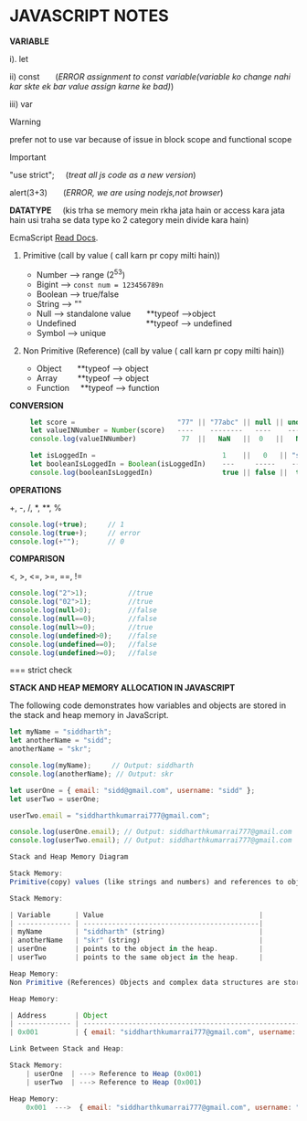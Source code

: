 # JAVASCRIPT NOTES

**VARIABLE**

i). let

ii) const &nbsp; &nbsp; &nbsp; (*ERROR assignment to const variable(variable ko change nahi kar skte ek bar value assign karne ke bad)*)

iii) var
> [!WARNING]
> prefer not to use var because of issue in block scope and functional scope

>[!IMPORTANT]
>"use strict"; &nbsp; &nbsp;    (*treat all js code as a new version*)
>
> alert(3+3)   &nbsp; &nbsp;  &nbsp;    (*ERROR, we are using nodejs,not browser*)


**DATATYPE** &nbsp;  &nbsp; (kis trha se memory mein rkha jata hain or access kara jata hain usi traha se data type ko 2 category mein divide kara hain)

EcmaScript [Read Docs](https://ecma-international.org/publications-and-standards/standards/ecma-262/).

1. Primitive  (call by value ( call karn pr copy milti hain))
     - Number       --> range (2<sup>53</sup>)
     - Bigint      --> ```const num = 123456789n```
     - Boolean     --> true/false
     - String      --> ""
     - Null        --> standalone value   &nbsp; &nbsp; &nbsp; **typeof -->object
     - Undefined      &nbsp; &nbsp; &nbsp; &nbsp; &nbsp;  &nbsp; &nbsp; &nbsp; &nbsp; &nbsp; &nbsp; &nbsp; &nbsp; &nbsp; &nbsp; **typeof --> undefined
     - Symbol      --> unique

1. Non Primitive (Reference)  (call by value ( call karn pr copy milti hain))
     - Object      &nbsp; &nbsp; &nbsp; **typeof --> object
     - Array       &nbsp; &nbsp; &nbsp; &nbsp; **typeof --> object
     - Function    &nbsp; &nbsp; **typeof --> function


**CONVERSION**
```javascript
     let score =                         "77" || "77abc" || null || undefined
     let valueINNumber = Number(score)   ----    --------   ----    ---------
     console.log(valueINNumber)           77  ||   NaN   ||  0   ||   NaN

     let isLoggedIn =                               1    ||   0   || "sidd" || ""                        
     let booleanIsLoggedIn = Boolean(isLoggedIn)    ---     -----    ------    ---
     console.log(booleanIsLoggedIn)                 true || false ||  true  || false  
```

**OPERATIONS**

+, -, /, *, **, %

```javascript
console.log(+true);     // 1
console.log(true+);     // error
console.log(+"");       // 0
```

**COMPARISON**

 <, >, <=, >=, ==, !=
```javascript
console.log("2">1);          //true
console.log("02">1);         //true
console.log(null>0);         //false
console.log(null==0);        //false
console.log(null>=0);        //true
console.log(undefined>0);    //false
console.log(undefined==0);   //false
console.log(undefined>=0);   //false
```
=== strict check

**STACK AND HEAP MEMORY ALLOCATION IN JAVASCRIPT**

The following code demonstrates how variables and objects are stored in the stack and heap memory in JavaScript.

```javascript
let myName = "siddharth";
let anotherName = "sidd";
anotherName = "skr";

console.log(myName);     // Output: siddharth
console.log(anotherName); // Output: skr

let userOne = { email: "sidd@gmail.com", username: "sidd" };
let userTwo = userOne;

userTwo.email = "siddharthkumarrai777@gmail.com";

console.log(userOne.email); // Output: siddharthkumarrai777@gmail.com
console.log(userTwo.email); // Output: siddharthkumarrai777@gmail.com

Stack and Heap Memory Diagram

Stack Memory:
Primitive(copy) values (like strings and numbers) and references to objects are stored in the stack memory.

Stack Memory:

| Variable      | Value                                      |                              
| ------------- | -------------------------------------------|
| myName        | "siddharth" (string)                       |
| anotherName   | "skr" (string)                             |
| userOne       | points to the object in the heap.          |
| userTwo       | points to the same object in the heap.     |

Heap Memory:
Non Primitive (References) Objects and complex data structures are stored in the heap memory.

Heap Memory:

| Address       | Object                                                        |
| ------------- | --------------------------------------------------------------|
| 0x001         | { email: "siddharthkumarrai777@gmail.com", username: "sidd" } |

Link Between Stack and Heap:

Stack Memory:
    | userOne  | ---> Reference to Heap (0x001) 
    | userTwo  | ---> Reference to Heap (0x001)

Heap Memory:
    0x001  --->  { email: "siddharthkumarrai777@gmail.com", username: "sidd" }








  




